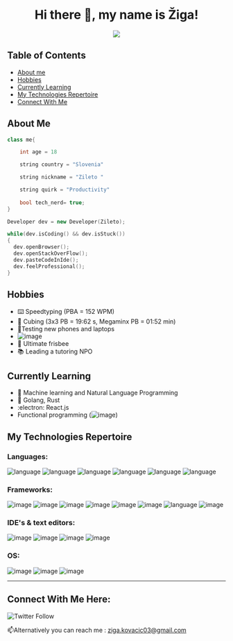 <h1 align="center">
  Hi there 👋, my name is Žiga!
</h1>

<p align="center">
  <img src="https://i.kym-cdn.com/photos/images/original/001/402/477/2ec.gif" />
</p>



## Table of Contents

- [About me](#about-me)
- [Hobbies](#hobbies)
- [Currently Learning](#currently-learning)
- [My Technologies Repertoire](#my-technologies-repertoire)
- [Connect With Me](#connect-with-me-here)



## About Me

```c++
class me{

    int age = 18 

    string country = "Slovenia"

    string nickname = "Zileto " 

    string quirk = "Productivity"
    
    bool tech_nerd= true;
}

Developer dev = new Developer(Zileto);

while(dev.isCoding() && dev.isStuck())  
{
  dev.openBrowser();
  dev.openStackOverFlow();
  dev.pasteCodeInIde();
  dev.feelProfessional();
}

```

## Hobbies
- :keyboard: Speedtyping (PBA = 152 WPM)
- :brain: Cubing (3x3 PB = 19:62 s, Megaminx PB = 01:52 min)
- 📱Testing new phones and laptops
- ![image](https://img.shields.io/badge/Nintendo_Switch-E60012?style=for-the-badge&logo=nintendo-switch&logoColor=white) 
- 🥏 Ultimate frisbee
- :books: Leading a tutoring NPO


## Currently Learning
- 🤖 Machine learning and Natural Language Programming
- :seedling: Golang, Rust
- :electron: React.js
-  Functional programming (![image](https://img.shields.io/badge/Haskell-5D4F85?style=for-the-badge&logo=haskell&logoColor=white))



## My Technologies Repertoire

### Languages:
![language](https://img.shields.io/badge/C%2B%2B-00599C?style=for-the-badge&logo=c%2B%2B&logoColor=white)
![language](https://img.shields.io/badge/Python-FFD43B?style=for-the-badge&logo=python&logoColor=darkgreen)
![language](https://img.shields.io/badge/JavaScript-F7DF1E?style=for-the-badge&logo=javascript&logoColor=black)
![language](https://img.shields.io/badge/Go-00ADD8?style=for-the-badge&logo=go&logoColor=white)
![language](https://img.shields.io/badge/Swift-FA7343?style=for-the-badge&logo=swift&logoColor=white)
![language](https://img.shields.io/badge/Rust-black?style=for-the-badge&logo=rust&logoColor=#E57324)



### Frameworks:
![image](https://img.shields.io/badge/Pandas-2C2D72?style=for-the-badge&logo=pandas&logoColor=white)
![image](https://img.shields.io/badge/Numpy-777BB4?style=for-the-badge&logo=numpy&logoColor=white)
![image](https://img.shields.io/badge/Node.js-339933?style=for-the-badge&logo=nodedotjs&logoColor=white)
![image](https://img.shields.io/badge/React-20232A?style=for-the-badge&logo=react&logoColor=61DAFB)
![image](https://img.shields.io/badge/Vue.js-35495E?style=for-the-badge&logo=vuedotjs&logoColor=4FC08D)
![image](https://img.shields.io/badge/Git-F05032?style=for-the-badge&logo=git&logoColor=white)
![language](https://img.shields.io/badge/TensorFlow-FF6F00?style=for-the-badge&logo=TensorFlow&logoColor=white)
![image](https://img.shields.io/badge/firebase-ffca28?style=for-the-badge&logo=firebase&logoColor=black)

### IDE's & text editors:

![image](https://img.shields.io/badge/VIM-%2311AB00.svg?&style=for-the-badge&logo=vim&logoColor=white)
![image](https://img.shields.io/badge/Visual_Studio_Code-0078D4?style=for-the-badge&logo=visual%20studio%20code&logoColor=white) ![image](https://img.shields.io/badge/sublime_text-%23575757.svg?&style=for-the-badge&logo=sublime-text&logoColor=important) ![image](https://img.shields.io/badge/Overleaf-47A141?style=for-the-badge&logo=Overleaf&logoColor=white)

### OS:
![image](https://img.shields.io/badge/mac%20os-000000?style=for-the-badge&logo=apple&logoColor=white)
![image](https://img.shields.io/badge/Arch_Linux-1793D1?style=for-the-badge&logo=arch-linux&logoColor=white)
![image](https://img.shields.io/badge/lineageos-167C80?style=for-the-badge&logo=lineageos&logoColor=white)




---
## Connect With Me Here:

![Twitter Follow](https://img.shields.io/twitter/follow/ZILETOK?color=blue&logo=Twitter&style=for-the-badge) 

📫Alternatively you can reach me : ziga.kovacic03@gmail.com 





